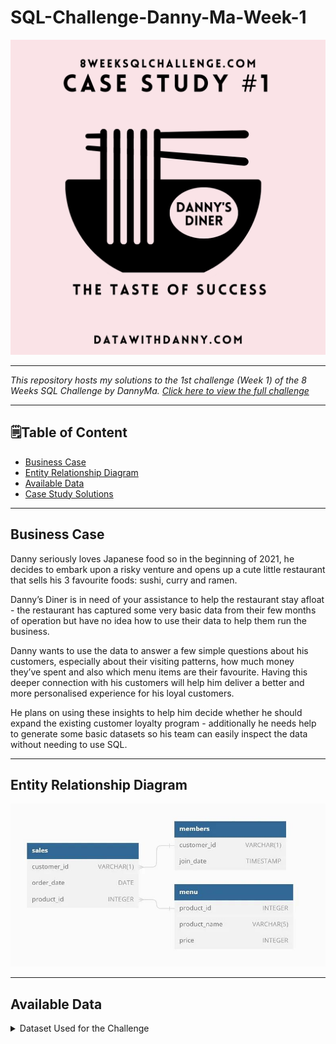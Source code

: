 # SQL-Challenge-Danny-Ma-Week-1

![](Images/Danny_Ma.png)

--------------------------------------------------------------------------------------------------------------------------------------------------------------------------------

*This repository hosts my solutions to the 1st challenge (Week 1) of the 8 Weeks SQL Challenge by DannyMa. [Click here to view the full challenge](https://8weeksqlchallenge.com/case-study-1/)*

----------------------------------------------------------------------------------------------------------------------------------------------------------------------------------

## 🗒️Table of Content
* [Business Case](https://github.com/Edidiong-Udoh/SQL-Challenge-Danny-Ma-Week-1/tree/main)
* [Entity Relationship Diagram](https://github.com/Edidiong-Udoh/SQL-Challenge-Danny-Ma-Week-1/tree/main)
* [Available Data](https://github.com/Edidiong-Udoh/SQL-Challenge-Danny-Ma-Week-1/tree/main)
* [Case Study Solutions](https://github.com/Edidiong-Udoh/SQL-Challenge-Danny-Ma-Week-1/tree/main)

------------------------------------------------------------------------------------------------------------------------------------------------------------

## Business Case
Danny seriously loves Japanese food so in the beginning of 2021, he decides to embark upon a risky venture and opens up a cute little restaurant that sells his 3 favourite foods: sushi, curry and ramen.

Danny’s Diner is in need of your assistance to help the restaurant stay afloat - the restaurant has captured some very basic data from their few months of operation but have no idea how to use their data to help them run the business.

Danny wants to use the data to answer a few simple questions about his customers, especially about their visiting patterns, how much money they’ve spent and also which menu items are their favourite. Having this deeper connection with his customers will help him deliver a better and more personalised experience for his loyal customers.

He plans on using these insights to help him decide whether he should expand the existing customer loyalty program - additionally he needs help to generate some basic datasets so his team can easily inspect the data without needing to use SQL.

--------------------------------------------------------------------------------------------------------------------------------------------------------------------

## Entity Relationship Diagram

![](dataset_schema.jpeg)

-------------------------------------------------------------------------------------------------------------------------------------------------------------------------

## Available Data

<details> 
<summary>Dataset Used for the Challenge</summary>
<br>







## Introduction
This project contains the SQL query functions I used in solving the problem statements attached to this case study. It was fun and challenging at the same time. I love SQL because of its versatility. There are many ways to solve a problem and I applied my understanding of certain SQL functions in arriving at my answers.

## Case Study
Danny seriously loves Japanese food so in the beginning of 2021, he decides to embark upon a risky venture and opens up a cute little restaurant that sells his 3 favourite foods: sushi, curry and ramen.

Danny’s Diner is in need of your assistance to help the restaurant stay afloat - the restaurant has captured some very basic data from their few months of operation but have no idea how to use their data to help them run the business.

Danny wants to use the data to answer a few simple questions about his customers, especially about their visiting patterns, how much money they’ve spent and also which menu items are their favourite. Having this deeper connection with his customers will help him deliver a better and more personalised experience for his loyal customers.

He plans on using these insights to help him decide whether he should expand the existing customer loyalty program - additionally he needs help to generate some basic datasets so his team can easily inspect the data without needing to use SQL.

## Dataset
Danny shared 3 key datsets for this case:
* sales: The sales table captures all customer_id level purchases with a corresponding order_date and product_id information for when and what menu items were ordered.
* menu: The menu table maps the product_id to the actual product_name and price of each menu item.
* members: The final members table captures the join_date when a customer_id joined the beta version of the Danny’s Diner loyalty program. 

     ![](dataset_schema.jpeg)

## Case Questions
1. What is the total amount each customer spent at the restaurant?
2. How many days has each customer visited the restaurant?
3. What was the first item from the menu purchased by each customer?
4. What is the most purchased item on the menu and how many times was it purchased by all customers?
5. Which item was the most popular for each customer?
6. Which item was purchased first by the customer after they became a member?
7. Which item was purchased just before the customer became a member?
8. What is the total items and amount spent for each member before they became a member?
9. If each $1 spent equates to 10 points and sushi has a 2x points multiplier - how many points would each customer have?
10. In the first week after a customer joins the program (including their join date) they earn 2x points on all items, not just sushi - how many points do customer A and B have at the end of January?

## Solution
**1. What is the total amount each customer spent at the restaurant?**
      
      SELECT customer_id, sum(price) as Amount_Spent
      FROM sales s
      INNER JOIN menu m
      ON s.product_id = m.product_id
      GROUP BY customer_id

![](Question_1.png)


**2. How many days has each customer visited the restaurant?**

      SELECT customer_id, count (distinct(order_date)) as Days_visited
      FROM sales
      GROUP BY customer_id

![](Question_2.png)


**3. What was the first item from the menu purchased by each customer?**

      WITH cte_first_date AS (
      SELECT customer_id, product_name, order_date,
      RANK() OVER(PARTITION BY customer_id ORDER BY order_date) AS rank
      FROM sales
      INNER JOIN menu
      ON sales.product_id = menu.product_id
       )

      SELECT DISTINCT customer_id, product_name, order_date
      FROM cte_first_date
      WHERE rank = 1

![](Question_3.png)


**4. What is the most purchased item on the menu and how many times was it purchased by all customers?**

     WITH Most_purchased AS (SELECT product_name, COUNT (product_name) as No_of_times_purchased
     FROM Sales s
     INNER JOIN menu m
     ON s.product_id = m.product_id
     GROUP BY product_name)

     SELECT product_name, No_of_times_purchased
     FROM Most_purchased
     WHERE No_of_times_purchased = (
     SELECT MAX(No_of_times_purchased)
     FROM Most_purchased
     );

![](Question_4.png)


**5. Which item was the most popular for each customer?**
 

    WITH Most_Popular AS (
    SELECT customer_id, product_name, COUNT (product_name)as Times_Purchased
    FROM Sales s
    INNER JOIN Menu m
    ON s.product_id = m.product_id
    GROUP BY customer_id, product_name
    )
    SELECT customer_id, product_name, Times_Purchased
    FROM ( 
	SELECT *, RANK() OVER (PARTITION BY customer_id ORDER BY Times_Purchased DESC) as Popularity_Rank
	FROM Most_Popular
    ) subquery
    WHERE Popularity_Rank = 1;

![](Question_5.png)


**6. Which item was purchased first by the customer after they became a member?**

    WITH date_joined AS (SELECT s.customer_id, s.product_id, m.join_date
    FROM members m
    INNER JOIN sales s
    ON m.customer_id = s.customer_id
    WHERE join_date = order_date 
    OR order_date > join_date)

    SELECT customer_id, mm.product_name, join_date
    FROM ( SELECT *, RANK() OVER(PARTITION BY customer_id ORDER BY product_id) AS first_item
    FROM date_joined
    )subquery
    INNER JOIN Menu mm
    ON subquery.product_id = mm.product_id
    WHERE first_item = 1;

![](Question_6.png)


**7. Which item was purchased just before the customer became a member?**

    WITH date_joined AS (SELECT s.customer_id, s.product_id, m.join_date, s.order_date
    FROM members m
    INNER JOIN sales s
    ON m.customer_id = s.customer_id
    WHERE order_date < join_date)

    SELECT customer_id, mm.product_name, join_date, order_date
    FROM (SELECT *, DENSE_RANK() OVER(PARTITION BY customer_id ORDER BY order_date DESC) as R_N
    FROM date_joined
    )subquery
    INNER JOIN Menu mm
    ON subquery.product_id = mm.product_id
    WHERE R_N = 1;

![](Question_7.png)


**8. What is the total items and amount spent for each member before they became a member?**

    WITH first_table AS (SELECT m.product_name, s.customer_id, s.product_id, s.order_date, mm.join_date,m.price
    FROM Sales s
    INNER JOIN Menu m
    ON s.product_id = m.product_id
    INNER JOIN Members mm
    ON s.customer_id = mm.customer_id
    WHERE order_date < join_date)

    SELECT customer_id, count (product_id) as total_items, sum(price) as amount_spent
    FROM first_table
    GROUP BY customer_id

![](Question_8.png)


**9. If each $1 spent equates to 10 points and sushi has a 2x points multiplier - how many points would each customer have?**

    WITH cte_spent AS (SELECT customer_id, product_name, sum(price) as amount_spent
    FROM Sales s
    INNER JOIN Menu m
    ON s.product_id = m.product_id
    GROUP BY customer_id, product_name)

    SELECT 
	customer_id, 
	SUM(CASE 
			WHEN product_name = 'sushi' THEN amount_spent * 20
		ELSE amount_spent * 10
		END) as points
    FROM cte_spent
    GROUP BY customer_id; 

![](Question_9.png)


**10. In the first week after a customer joins the program (including their join date) they earn 2x points on all items, not just sushi - how many points do customer A and B have at the end of January?**

    WITH Jan_record AS (SELECT s.customer_id, product_name, order_date, join_date, sum(price) as price
    FROM Sales s
    INNER JOIN Members mm
    ON s.customer_id = mm.customer_id
    INNER JOIN Menu m
    ON s.product_id = m.product_id
    GROUP BY s.customer_id, m.product_name, s.order_date, mm.join_date)

    SELECT customer_id,
    SUM(CASE
	WHEN product_name = 'sushi' THEN price * 20
	WHEN order_date < join_date THEN price * 10
	WHEN order_date = join_date THEN price * 20
	WHEN order_date < '2021-01-31' THEN price * 20
	END) as points
    FROM Jan_record
    GROUP BY customer_id

![](Question_10.png)



